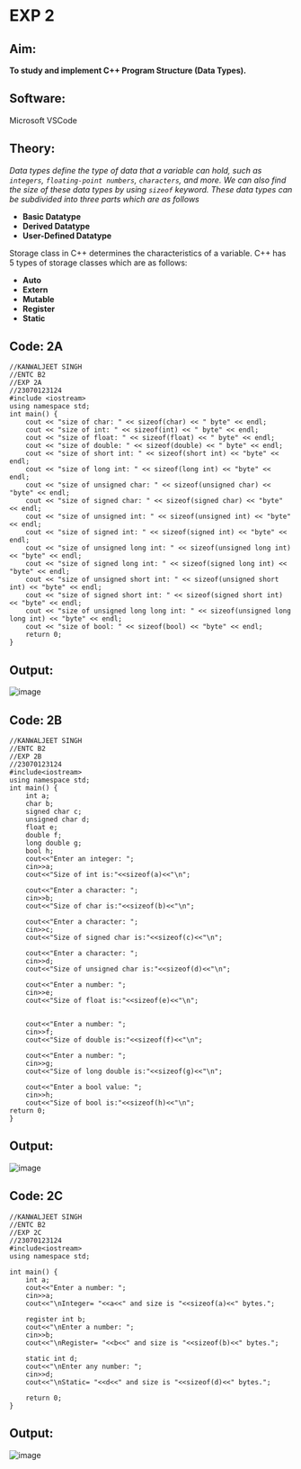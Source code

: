  # EXP 2

## Aim:
**To study and implement C++ Program Structure (Data Types).**

## **Software:** 
Microsoft VSCode


## Theory:
_Data types define the type of data that a variable can hold, such as `integers`, `floating-point numbers`, `characters`, and more. We can also find the size of these data types by using `sizeof` keyword. These data types can be subdivided into three parts which are as follows_
+ **Basic Datatype**
+ **Derived Datatype**
+ **User-Defined Datatype**


 Storage class in C++ determines the characteristics of a variable.
C++ has 5 types of storage classes which are as follows:
+ **Auto**
+ **Extern**
+ **Mutable**
+ **Register**
+ **Static**


## Code: 2A
```
//KANWALJEET SINGH
//ENTC B2
//EXP 2A
//23070123124
#include <iostream>
using namespace std;
int main() {
    cout << "size of char: " << sizeof(char) << " byte" << endl;
    cout << "size of int: " << sizeof(int) << " byte" << endl;
    cout << "size of float: " << sizeof(float) << " byte" << endl;
    cout << "size of double: " << sizeof(double) << " byte" << endl;
    cout << "size of short int: " << sizeof(short int) << "byte" << endl;
    cout << "size of long int: " << sizeof(long int) << "byte" << endl;
    cout << "size of unsigned char: " << sizeof(unsigned char) << "byte" << endl;
    cout << "size of signed char: " << sizeof(signed char) << "byte" << endl;
    cout << "size of unsigned int: " << sizeof(unsigned int) << "byte" << endl;
    cout << "size of signed int: " << sizeof(signed int) << "byte" << endl;
    cout << "size of unsigned long int: " << sizeof(unsigned long int) << "byte" << endl;
    cout << "size of signed long int: " << sizeof(signed long int) << "byte" << endl;
    cout << "size of unsigned short int: " << sizeof(unsigned short int) << "byte" << endl;
    cout << "size of signed short int: " << sizeof(signed short int) << "byte" << endl;
    cout << "size of unsigned long long int: " << sizeof(unsigned long long int) << "byte" << endl;
    cout << "size of bool: " << sizeof(bool) << "byte" << endl;
    return 0;
}
```

## Output:
![image](https://github.com/user-attachments/assets/18f0965a-798c-4c60-a040-517787a788e2)

## Code: 2B
```
//KANWALJEET SINGH
//ENTC B2
//EXP 2B
//23070123124
#include<iostream>
using namespace std;
int main() {
    int a;
    char b;
    signed char c;
    unsigned char d;
    float e;
    double f;
    long double g;
    bool h;
    cout<<"Enter an integer: ";                     
    cin>>a;
    cout<<"Size of int is:"<<sizeof(a)<<"\n";        

    cout<<"Enter a character: ";                   
    cin>>b;
    cout<<"Size of char is:"<<sizeof(b)<<"\n";        

    cout<<"Enter a character: ";                    
    cin>>c;
    cout<<"Size of signed char is:"<<sizeof(c)<<"\n";     

    cout<<"Enter a character: ";                        
    cin>>d;
    cout<<"Size of unsigned char is:"<<sizeof(d)<<"\n";  

    cout<<"Enter a number: ";                             
    cin>>e;
    cout<<"Size of float is:"<<sizeof(e)<<"\n";           
    

    cout<<"Enter a number: ";                            
    cin>>f;
    cout<<"Size of double is:"<<sizeof(f)<<"\n";         

    cout<<"Enter a number: ";                           
    cin>>g;
    cout<<"Size of long double is:"<<sizeof(g)<<"\n";   

    cout<<"Enter a bool value: ";                      
    cin>>h;
    cout<<"Size of bool is:"<<sizeof(h)<<"\n";            
return 0;
}
```
## Output:
![image](https://github.com/user-attachments/assets/5b68d0c6-fdbf-4527-a2b6-840776e78b76)


## Code: 2C
```
//KANWALJEET SINGH
//ENTC B2
//EXP 2C
//23070123124
#include<iostream>
using namespace std;

int main() {
    int a;
    cout<<"Enter a number: ";                       
    cin>>a;
    cout<<"\nInteger= "<<a<<" and size is "<<sizeof(a)<<" bytes.";  

    register int b;
    cout<<"\nEnter a number: ";                                     
    cin>>b;
    cout<<"\nRegister= "<<b<<" and size is "<<sizeof(b)<<" bytes.";   

    static int d;
    cout<<"\nEnter any number: ";                                      
    cin>>d;
    cout<<"\nStatic= "<<d<<" and size is "<<sizeof(d)<<" bytes.";      

    return 0;
}
```

## Output:
![image](https://github.com/user-attachments/assets/7d622fab-7273-4c8b-8041-b527ee8dbde1)






